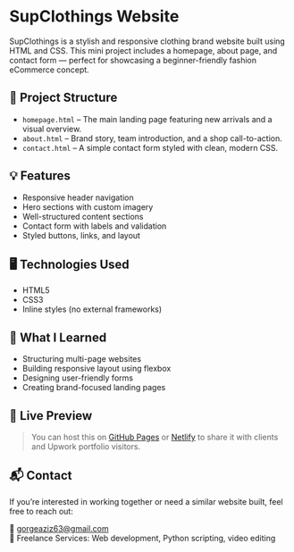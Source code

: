 # SupClothings Website

SupClothings is a stylish and responsive clothing brand website built using HTML and CSS. This mini project includes a homepage, about page, and contact form — perfect for showcasing a beginner-friendly fashion eCommerce concept.

## 📁 Project Structure

- `homepage.html` – The main landing page featuring new arrivals and a visual overview.
- `about.html` – Brand story, team introduction, and a shop call-to-action.
- `contact.html` – A simple contact form styled with clean, modern CSS.

## 💡 Features

- Responsive header navigation
- Hero sections with custom imagery
- Well-structured content sections
- Contact form with labels and validation
- Styled buttons, links, and layout

## 🖥️ Technologies Used

- HTML5
- CSS3
- Inline styles (no external frameworks)

## 🌟 What I Learned

- Structuring multi-page websites
- Building responsive layout using flexbox
- Designing user-friendly forms
- Creating brand-focused landing pages

## 🔗 Live Preview

> You can host this on [GitHub Pages](https://pages.github.com/) or [Netlify](https://netlify.com) to share it with clients and Upwork portfolio visitors.

## 📬 Contact

If you’re interested in working together or need a similar website built, feel free to reach out:

📧 gorgeaziz63@gmail.com  
💼 Freelance Services: Web development, Python scripting, video editing

